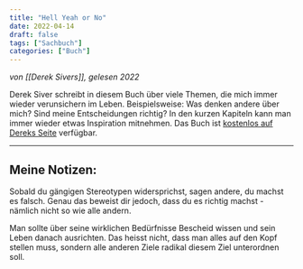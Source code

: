 ```yaml
---
title: "Hell Yeah or No"
date: 2022-04-14
draft: false
tags: ["Sachbuch"]
categories: ["Buch"]
---
```


*von [[Derek Sivers]], gelesen 2022*

Derek Siver schreibt in diesem Buch über viele Themen, die mich immer wieder verunsichern im Leben. Beispielsweise: Was denken andere über mich? Sind meine Entscheidungen richtig? In den kurzen Kapiteln kann man immer wieder etwas Inspiration mitnehmen. Das Buch ist [kostenlos auf Dereks Seite](https://sive.rs/n) verfügbar.

---
## Meine Notizen:

Sobald du gängigen Stereotypen widersprichst, sagen andere, du machst es falsch. Genau das beweist dir jedoch, dass du es richtig machst - nämlich nicht so wie alle andern.

Man sollte über seine wirklichen Bedürfnisse Bescheid wissen und sein Leben danach ausrichten. Das heisst nicht, dass man alles auf den Kopf stellen muss, sondern alle anderen Ziele radikal diesem Ziel unterordnen soll.

